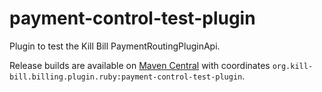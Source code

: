 payment-control-test-plugin
============================

Plugin to test the Kill Bill PaymentRoutingPluginApi.

Release builds are available on [Maven Central](http://search.maven.org/#search%7Cga%7C1%7Cg%3A%22org.kill-bill.billing.plugin.ruby%22%20AND%20a%3A%22payment-control-test-plugin%22) with coordinates `org.kill-bill.billing.plugin.ruby:payment-control-test-plugin`.
